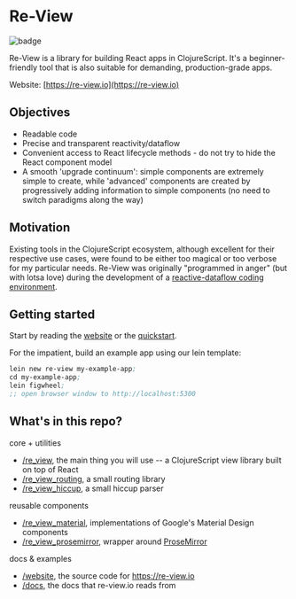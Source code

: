 # Re-View

![badge](https://img.shields.io/clojars/v/re-view.svg)

Re-View is a library for building React apps in ClojureScript. It's a beginner-friendly tool that is also suitable for demanding, production-grade apps.

Website: [https://re-view.io](https://re-view.io)

## Objectives

- Readable code
- Precise and transparent reactivity/dataflow
- Convenient access to React lifecycle methods - do not try to hide the React component model
- A smooth 'upgrade continuum': simple components are extremely simple to create, while 'advanced' components are created by progressively adding information to simple components (no need to switch paradigms along the way)

## Motivation

Existing tools in the ClojureScript ecosystem, although excellent for their respective use cases, were found to be either too magical or too verbose for my particular needs. Re-View was originally "programmed in anger" (but with lotsa love) during the development of a [reactive-dataflow coding environment](http://px16.matt.is/).

## Getting started

Start by reading the [website](https://re-view.io) or the [quickstart](https://github.com/braintripping/re-view/tree/master/re_view#quickstart).

For the impatient, build an example app using our lein template:

```clj
lein new re-view my-example-app;
cd my-example-app;
lein figwheel;
;; open browser window to http://localhost:5300
```

## What's in this repo?

core + utilities

- [/re_view](/re-view/tree/master/re_view), the main thing you will use -- a ClojureScript view library built on top of React
- [/re_view_routing](/re-view/tree/master/re_view_routing), a small routing library
- [/re_view_hiccup](/re-view/tree/master/re_view_hiccup), a small hiccup parser

reusable components

- [/re_view_material](/re-view/tree/master/re_view_material), implementations of Google's Material Design components
- [/re_view_prosemirror](/re-view/tree/master/re_view_prosemirror), wrapper around [ProseMirror](http://prosemirror.net/)


docs & examples

- [/website](/re-view/tree/master/website), the source code for https://re-view.io
- [/docs](/re-view/tree/master/docs), the docs that re-view.io reads from

